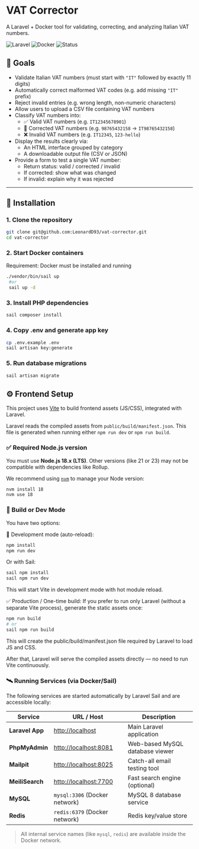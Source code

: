 # VAT Corrector

A Laravel + Docker tool for validating, correcting, and analyzing Italian VAT numbers.

![Laravel](https://img.shields.io/badge/Laravel-10.x-red)
![Docker](https://img.shields.io/badge/Docker-Ready-blue)
![Status](https://img.shields.io/badge/status-in--development-yellow)

## 🎯 Goals

- Validate Italian VAT numbers (must start with `"IT"` followed by exactly 11 digits)
- Automatically correct malformed VAT codes (e.g. add missing `"IT"` prefix)
- Reject invalid entries (e.g. wrong length, non-numeric characters)
- Allow users to upload a CSV file containing VAT numbers
- Classify VAT numbers into:
  - ✅ Valid VAT numbers (e.g. `IT12345678901`)
  - 🔁 Corrected VAT numbers (e.g. `98765432158` → `IT98765432158`)
  - ❌ Invalid VAT numbers (e.g. `IT12345`, `123-hello`)
- Display the results clearly via:
  - An HTML interface grouped by category
  - A downloadable output file (CSV or JSON)
- Provide a form to test a single VAT number:
  - Return status: valid / corrected / invalid
  - If corrected: show what was changed
  - If invalid: explain why it was rejected
---

## 🚀 Installation

### 1. Clone the repository

```bash
git clone git@github.com:LeonardD93/vat-corrector.git
cd vat-corrector

```
### 2. Start Docker containers

Requirement: Docker must be installed and running

```bash
./vendor/bin/sail up
 #or
 sail up -d 

```

### 3. Install PHP dependencies

```bash
sail composer install

```

### 4. Copy .env and generate app key

```bash
cp .env.example .env
sail artisan key:generate

```

### 5. Run database migrations

```bash
sail artisan migrate

```

## ⚙️ Frontend Setup

This project uses [Vite](https://vitejs.dev/) to build frontend assets (JS/CSS), integrated with Laravel.

Laravel reads the compiled assets from `public/build/manifest.json`. This file is generated when running either `npm run dev` or `npm run build`.

### ✅ Required Node.js version

You must use **Node.js 18.x (LTS)**. Other versions (like 21 or 23) may not be compatible with dependencies like Rollup.

We recommend using [`nvm`](https://github.com/nvm-sh/nvm) to manage your Node version:

```bash
nvm install 18
nvm use 18

```

### 🔨 Build or Dev Mode
You have two options:

🧪 Development mode (auto-reload):

```bash
npm install
npm run dev

```

Or with Sail:

```bash
sail npm install
sail npm run dev

```

This will start Vite in development mode with hot module reload.

✅ Production / One-time build:
If you prefer to run only Laravel (without a separate Vite process), generate the static assets once:

```bash
npm run build
# or
sail npm run build

```

This will create the public/build/manifest.json file required by Laravel to load JS and CSS.

After that, Laravel will serve the compiled assets directly — no need to run Vite continuously.





### 🛰️ Running Services (via Docker/Sail)

The following services are started automatically by Laravel Sail and are accessible locally:

| Service         | URL / Host                                | Description                    |
|-----------------|--------------------------------------------|--------------------------------|
| **Laravel App** | [http://localhost](http://localhost)       | Main Laravel application       |
| **PhpMyAdmin**  | [http://localhost:8081](http://localhost:8081) | Web-based MySQL database viewer |
| **Mailpit**     | [http://localhost:8025](http://localhost:8025) | Catch-all email testing tool   |
| **MeiliSearch** | [http://localhost:7700](http://localhost:7700) | Fast search engine (optional)  |
| **MySQL**       | `mysql:3306` (Docker network)              | MySQL 8 database service       |
| **Redis**       | `redis:6379` (Docker network)              | Redis key/value store          |

> All internal service names (like `mysql`, `redis`) are available inside the Docker network.